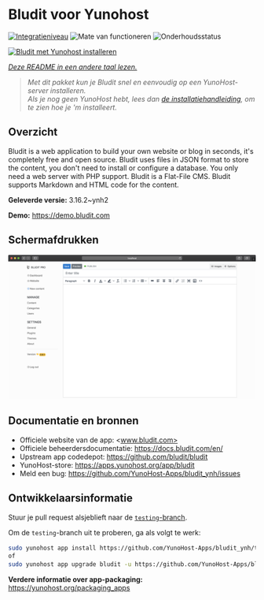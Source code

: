 <!--
NB: Deze README is automatisch gegenereerd door <https://github.com/YunoHost/apps/tree/master/tools/readme_generator>
Hij mag NIET handmatig aangepast worden.
-->

# Bludit voor Yunohost

[![Integratieniveau](https://dash.yunohost.org/integration/bludit.svg)](https://ci-apps.yunohost.org/ci/apps/bludit/) ![Mate van functioneren](https://ci-apps.yunohost.org/ci/badges/bludit.status.svg) ![Onderhoudsstatus](https://ci-apps.yunohost.org/ci/badges/bludit.maintain.svg)

[![Bludit met Yunohost installeren](https://install-app.yunohost.org/install-with-yunohost.svg)](https://install-app.yunohost.org/?app=bludit)

*[Deze README in een andere taal lezen.](./ALL_README.md)*

> *Met dit pakket kun je Bludit snel en eenvoudig op een YunoHost-server installeren.*  
> *Als je nog geen YunoHost hebt, lees dan [de installatiehandleiding](https://yunohost.org/install), om te zien hoe je 'm installeert.*

## Overzicht

Bludit is a web application to build your own website or blog in seconds, it's completely free and open source. Bludit uses files in JSON format to store the content, you don't need to install or configure a database. You only need a web server with PHP support. Bludit is a Flat-File CMS. Bludit supports Markdown and HTML code for the content.

**Geleverde versie:** 3.16.2~ynh2

**Demo:** <https://demo.bludit.com>

## Schermafdrukken

![Schermafdrukken van Bludit](./doc/screenshots/bludit_1_en.png)

## Documentatie en bronnen

- Officiele website van de app: <www.bludit.com>
- Officiele beheerdersdocumentatie: <https://docs.bludit.com/en/>
- Upstream app codedepot: <https://github.com/bludit/bludit>
- YunoHost-store: <https://apps.yunohost.org/app/bludit>
- Meld een bug: <https://github.com/YunoHost-Apps/bludit_ynh/issues>

## Ontwikkelaarsinformatie

Stuur je pull request alsjeblieft naar de [`testing`-branch](https://github.com/YunoHost-Apps/bludit_ynh/tree/testing).

Om de `testing`-branch uit te proberen, ga als volgt te werk:

```bash
sudo yunohost app install https://github.com/YunoHost-Apps/bludit_ynh/tree/testing --debug
of
sudo yunohost app upgrade bludit -u https://github.com/YunoHost-Apps/bludit_ynh/tree/testing --debug
```

**Verdere informatie over app-packaging:** <https://yunohost.org/packaging_apps>
